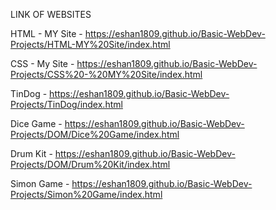 LINK OF WEBSITES

HTML - MY Site   -  https://eshan1809.github.io/Basic-WebDev-Projects/HTML-MY%20Site/index.html


CSS - My Site    -  https://eshan1809.github.io/Basic-WebDev-Projects/CSS%20-%20MY%20Site/index.html


TinDog           -  https://eshan1809.github.io/Basic-WebDev-Projects/TinDog/index.html


Dice Game        -  https://eshan1809.github.io/Basic-WebDev-Projects/DOM/Dice%20Game/index.html


Drum Kit         -  https://eshan1809.github.io/Basic-WebDev-Projects/DOM/Drum%20Kit/index.html


Simon Game       -  https://eshan1809.github.io/Basic-WebDev-Projects/Simon%20Game/index.html
